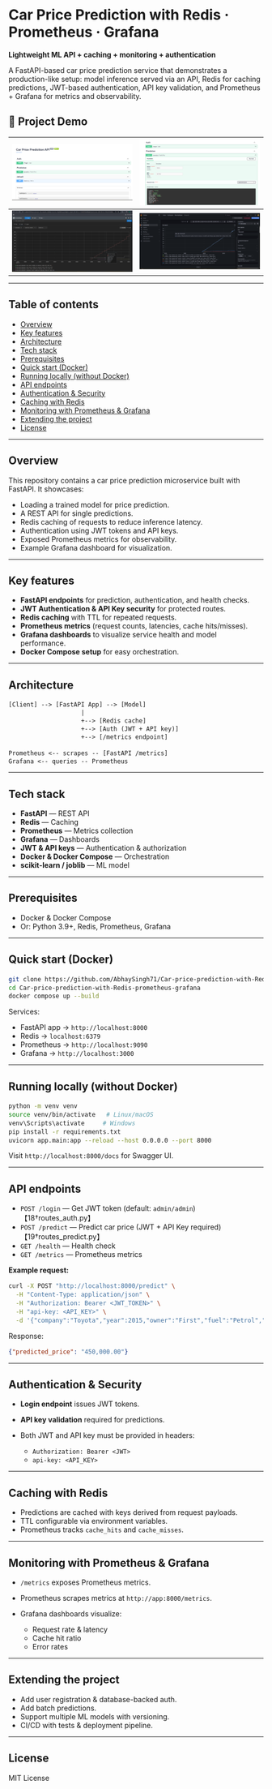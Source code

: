 # Car Price Prediction with Redis · Prometheus · Grafana

**Lightweight ML API + caching + monitoring + authentication**

A FastAPI-based car price prediction service that demonstrates a production-like setup: model inference served via an API, Redis for caching predictions, JWT-based authentication, API key validation, and Prometheus + Grafana for metrics and observability.

## 📸 Project Demo  

| ![Screenshot 1](utils/demo1.png) | ![Screenshot 2](utils/demo2.png) |  
|---------------------------------|---------------------------------|  
| ![Screenshot 3](utils/demo5.png) | ![Screenshot 4](utils/demo6.png) |  

---

## Table of contents

* [Overview](#overview)
* [Key features](#key-features)
* [Architecture](#architecture)
* [Tech stack](#tech-stack)
* [Prerequisites](#prerequisites)
* [Quick start (Docker)](#quick-start-docker)
* [Running locally (without Docker)](#running-locally-without-docker)
* [API endpoints](#api-endpoints)
* [Authentication & Security](#authentication--security)
* [Caching with Redis](#caching-with-redis)
* [Monitoring with Prometheus & Grafana](#monitoring-with-prometheus--grafana)
* [Extending the project](#extending-the-project)
* [License](#license)

---

## Overview

This repository contains a car price prediction microservice built with FastAPI. It showcases:

* Loading a trained model for price prediction.
* A REST API for single predictions.
* Redis caching of requests to reduce inference latency.
* Authentication using JWT tokens and API keys.
* Exposed Prometheus metrics for observability.
* Example Grafana dashboard for visualization.

---

## Key features

* **FastAPI endpoints** for prediction, authentication, and health checks.
* **JWT Authentication & API Key security** for protected routes.
* **Redis caching** with TTL for repeated requests.
* **Prometheus metrics** (request counts, latencies, cache hits/misses).
* **Grafana dashboards** to visualize service health and model performance.
* **Docker Compose setup** for easy orchestration.

---

## Architecture

```
[Client] --> [FastAPI App] --> [Model]
                    |
                    +--> [Redis cache]
                    +--> [Auth (JWT + API key)]
                    +--> [/metrics endpoint]

Prometheus <-- scrapes -- [FastAPI /metrics]
Grafana <-- queries -- Prometheus
```

---

## Tech stack

* **FastAPI** — REST API
* **Redis** — Caching
* **Prometheus** — Metrics collection
* **Grafana** — Dashboards
* **JWT & API keys** — Authentication & authorization
* **Docker & Docker Compose** — Orchestration
* **scikit-learn / joblib** — ML model

---

## Prerequisites

* Docker & Docker Compose
* Or: Python 3.9+, Redis, Prometheus, Grafana

---

## Quick start (Docker)

```bash
git clone https://github.com/AbhaySingh71/Car-price-prediction-with-Redis-prometheus-grafana.git
cd Car-price-prediction-with-Redis-prometheus-grafana
docker compose up --build
```

Services:

* FastAPI app → `http://localhost:8000`
* Redis → `localhost:6379`
* Prometheus → `http://localhost:9090`
* Grafana → `http://localhost:3000`

---

## Running locally (without Docker)

```bash
python -m venv venv
source venv/bin/activate   # Linux/macOS
venv\Scripts\activate     # Windows
pip install -r requirements.txt
uvicorn app.main:app --reload --host 0.0.0.0 --port 8000
```

Visit `http://localhost:8000/docs` for Swagger UI.

---

## API endpoints

* `POST /login` — Get JWT token (default: `admin/admin`)【18†routes\_auth.py】
* `POST /predict` — Predict car price (JWT + API Key required)【19†routes\_predict.py】
* `GET /health` — Health check
* `GET /metrics` — Prometheus metrics

**Example request:**

```bash
curl -X POST "http://localhost:8000/predict" \
  -H "Content-Type: application/json" \
  -H "Authorization: Bearer <JWT_TOKEN>" \
  -H "api-key: <API_KEY>" \
  -d '{"company":"Toyota","year":2015,"owner":"First","fuel":"Petrol","seller_type":"Dealer","transmission":"Manual","km_driven":45000,"mileage_mpg":18,"engine_cc":1800,"max_power_bhp":138,"torque_nm":173,"seats":5}'
```

Response:

```json
{"predicted_price": "450,000.00"}
```

---

## Authentication & Security

* **Login endpoint** issues JWT tokens.
* **API key validation** required for predictions.
* Both JWT and API key must be provided in headers:

  * `Authorization: Bearer <JWT>`
  * `api-key: <API_KEY>`

---

## Caching with Redis

* Predictions are cached with keys derived from request payloads.
* TTL configurable via environment variables.
* Prometheus tracks `cache_hits` and `cache_misses`.

---

## Monitoring with Prometheus & Grafana

* `/metrics` exposes Prometheus metrics.
* Prometheus scrapes metrics at `http://app:8000/metrics`.
* Grafana dashboards visualize:

  * Request rate & latency
  * Cache hit ratio
  * Error rates

---

## Extending the project

* Add user registration & database-backed auth.
* Add batch predictions.
* Support multiple ML models with versioning.
* CI/CD with tests & deployment pipeline.



---

## License

MIT License
